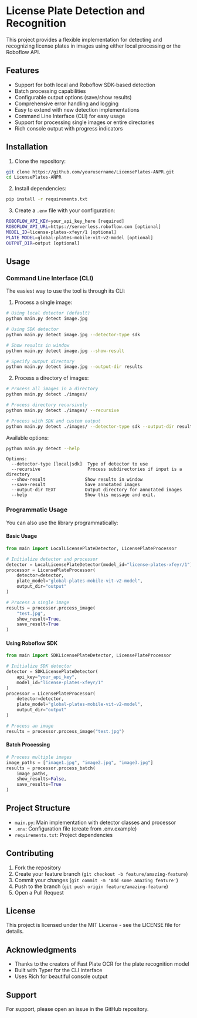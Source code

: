 # License Plate Detection and Recognition

This project provides a flexible implementation for detecting and recognizing license plates in images using either local processing or the Roboflow API.

## Features

- Support for both local and Roboflow SDK-based detection
- Batch processing capabilities
- Configurable output options (save/show results)
- Comprehensive error handling and logging
- Easy to extend with new detection implementations
- Command Line Interface (CLI) for easy usage
- Support for processing single images or entire directories
- Rich console output with progress indicators

## Installation

1. Clone the repository:

```bash
git clone https://github.com/yourusername/LicensePlates-ANPR.git
cd LicensePlates-ANPR
```

2. Install dependencies:

```bash
pip install -r requirements.txt
```

3. Create a `.env` file with your configuration:

```bash
ROBOFLOW_API_KEY=your_api_key_here [required]
ROBOFLOW_API_URL=https://serverless.roboflow.com [optional]
MODEL_ID=license-plates-xfeyr/1 [optional]
PLATE_MODEL=global-plates-mobile-vit-v2-model [optional]
OUTPUT_DIR=output [optional]
```

## Usage

### Command Line Interface (CLI)

The easiest way to use the tool is through its CLI:

1. Process a single image:

```bash
# Using local detector (default)
python main.py detect image.jpg

# Using SDK detector
python main.py detect image.jpg --detector-type sdk

# Show results in window
python main.py detect image.jpg --show-result

# Specify output directory
python main.py detect image.jpg --output-dir results
```

2. Process a directory of images:

```bash
# Process all images in a directory
python main.py detect ./images/

# Process directory recursively
python main.py detect ./images/ --recursive

# Process with SDK and custom output
python main.py detect ./images/ --detector-type sdk --output-dir results
```

Available options:

```bash
python main.py detect --help
```

```
Options:
  --detector-type [local|sdk]  Type of detector to use
  --recursive                  Process subdirectories if input is a directory
  --show-result               Show results in window
  --save-result               Save annotated images
  --output-dir TEXT           Output directory for annotated images
  --help                      Show this message and exit.
```

### Programmatic Usage

You can also use the library programmatically:

#### Basic Usage

```python
from main import LocalLicensePlateDetector, LicensePlateProcessor

# Initialize detector and processor
detector = LocalLicensePlateDetector(model_id="license-plates-xfeyr/1")
processor = LicensePlateProcessor(
    detector=detector,
    plate_model="global-plates-mobile-vit-v2-model",
    output_dir="output"
)

# Process a single image
results = processor.process_image(
    "test.jpg",
    show_result=True,
    save_result=True
)
```

#### Using Roboflow SDK

```python
from main import SDKLicensePlateDetector, LicensePlateProcessor

# Initialize SDK detector
detector = SDKLicensePlateDetector(
    api_key="your_api_key",
    model_id="license-plates-xfeyr/1"
)
processor = LicensePlateProcessor(
    detector=detector,
    plate_model="global-plates-mobile-vit-v2-model",
    output_dir="output"
)

# Process an image
results = processor.process_image("test.jpg")
```

#### Batch Processing

```python
# Process multiple images
image_paths = ["image1.jpg", "image2.jpg", "image3.jpg"]
results = processor.process_batch(
    image_paths,
    show_results=False,
    save_results=True
)
```

## Project Structure

- `main.py`: Main implementation with detector classes and processor
- `.env`: Configuration file (create from .env.example)
- `requirements.txt`: Project dependencies

## Contributing

1. Fork the repository
2. Create your feature branch (`git checkout -b feature/amazing-feature`)
3. Commit your changes (`git commit -m 'Add some amazing feature'`)
4. Push to the branch (`git push origin feature/amazing-feature`)
5. Open a Pull Request

## License

This project is licensed under the MIT License - see the LICENSE file for details.

## Acknowledgments

- Thanks to the creators of Fast Plate OCR for the plate recognition model
- Built with Typer for the CLI interface
- Uses Rich for beautiful console output

## Support

For support, please open an issue in the GitHub repository.
